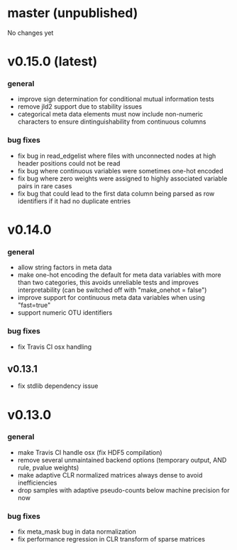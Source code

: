 # master (unpublished)

No changes yet

# v0.15.0 (latest)

### general
- improve sign determination for conditional mutual information tests
- remove jld2 support due to stability issues
- categorical meta data elements must now include non-numeric characters to ensure
dintinguishability from continuous columns

### bug fixes
- fix bug in read_edgelist where files with unconnected nodes at high
header positions could not be read
- fix bug where continuous variables were sometimes one-hot encoded
- fix bug where zero weights were assigned to highly associated variable pairs in rare cases
- fix bug that could lead to the first data column being parsed as row identifiers if it had no duplicate entries

# v0.14.0

### general
- allow string factors in meta data
- make one-hot encoding the default for meta data variables with more than two
categories, this avoids unreliable tests and improves interpretability (can be switched off with "make_onehot = false")
- improve support for continuous meta data variables when using "fast=true"
- support numeric OTU identifiers

### bug fixes
- fix Travis CI osx handling

## v0.13.1
- fix stdlib dependency issue

# v0.13.0

### general
- make Travis CI handle osx (fix HDF5 compilation)
- remove several unmaintained backend options (temporary output, AND rule, pvalue weights)
- make adaptive CLR normalized matrices always dense to avoid inefficiencies
- drop samples with adaptive pseudo-counts below machine precision for now

### bug fixes
- fix meta_mask bug in data normalization
- fix performance regression in CLR transform of sparse matrices

